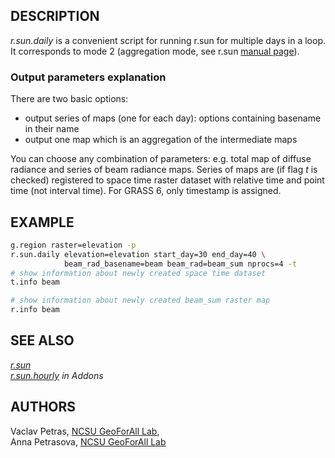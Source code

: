 ## DESCRIPTION

*r.sun.daily* is a convenient script for running r.sun for multiple days
in a loop. It corresponds to mode 2 (aggregation mode, see r.sun [manual
page](https://grass.osgeo.org/grass-stable/manuals/r.sun.html)).

### Output parameters explanation

There are two basic options:

  - output series of maps (one for each day): options containing
    basename in their name
  - output one map which is an aggregation of the intermediate maps

You can choose any combination of parameters: e.g. total map of diffuse
radiance and series of beam radiance maps. Series of maps are (if flag
*t* is checked) registered to space time raster dataset with relative
time and point time (not interval time). For GRASS 6, only timestamp is
assigned.

## EXAMPLE

```sh
g.region raster=elevation -p
r.sun.daily elevation=elevation start_day=30 end_day=40 \
            beam_rad_basename=beam beam_rad=beam_sum nprocs=4 -t
# show information about newly created space time dataset
t.info beam

# show information about newly created beam_sum raster map
r.info beam
```

## SEE ALSO

*[r.sun](https://grass.osgeo.org/grass-stable/manuals/r.sun.html)  
[r.sun.hourly](r.sun.hourly.md) in Addons*

## AUTHORS

Vaclav Petras, [NCSU GeoForAll
Lab](https://geospatial.ncsu.edu/geoforall/),  
Anna Petrasova, [NCSU GeoForAll
Lab](https://geospatial.ncsu.edu/geoforall/)

